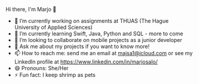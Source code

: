 Hi there, I'm Marjo 👋

- 🔭 I’m currently working on assignments at THUAS (The Hague University of Applied Sciences)
- 🌱 I’m currently learning Swift, Java, Python and SQL - more to come
- 👯 I’m looking to collaborate on mobile projects as a junior developer
- 💬 Ask me about my projects if you want to know more!
- 📫 How to reach me: send me an email at majsa1@icloud.com or see my LinkedIn profile at https://www.linkedin.com/in/marjosalo/
- 😄 Pronouns: She/Her
- ⚡ Fun fact: I keep shrimp as pets
